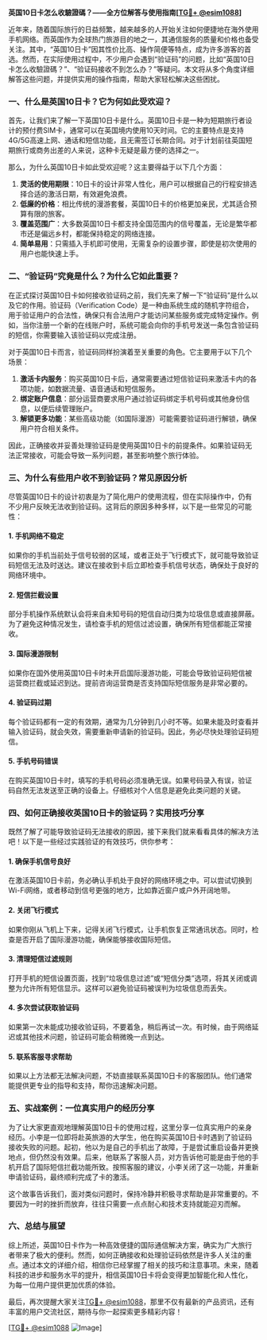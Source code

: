 **英国10日卡怎么收驗證碼？——全方位解答与使用指南[[TG💪+ @esim1088](https://t.me/s/esim1088)]**

近年来，随着国际旅行的日益频繁，越来越多的人开始关注如何便捷地在海外使用手机网络。而英国作为全球热门旅游目的地之一，其通信服务的质量和价格也备受关注。其中，“英国10日卡”因其性价比高、操作简便等特点，成为许多游客的首选。然而，在实际使用过程中，不少用户会遇到“验证码”的问题，比如“英国10日卡怎么收驗證碼？”、“验证码接收不到怎么办？”等疑问。本文将从多个角度详细解答这些问题，并提供实用的操作指南，帮助大家轻松解决这些困扰。

### **一、什么是英国10日卡？它为何如此受欢迎？**

首先，让我们来了解一下英国10日卡是什么。英国10日卡是一种为短期旅行者设计的预付费SIM卡，通常可以在英国境内使用10天时间。它的主要特点是支持4G/5G高速上网、通话和短信功能，且无需签订长期合同。对于计划前往英国短期旅行或商务出差的人来说，这种卡无疑是最方便的选择之一。

那么，为什么英国10日卡如此受欢迎呢？这主要得益于以下几个方面：

1. **灵活的使用期限**：10日卡的设计非常人性化，用户可以根据自己的行程安排选择合适的激活日期，有效避免浪费。
2. **低廉的价格**：相比传统的漫游套餐，英国10日卡的价格更加亲民，尤其适合预算有限的旅客。
3. **覆盖范围广**：大多数英国10日卡都支持全国范围内的信号覆盖，无论是繁华都市还是偏远乡村，都能保持稳定的网络连接。
4. **简单易用**：只需插入手机即可使用，无需复杂的设置步骤，即使是初次使用的用户也能快速上手。

### **二、“验证码”究竟是什么？为什么它如此重要？**

在正式探讨英国10日卡如何接收验证码之前，我们先来了解一下“验证码”是什么以及它的作用。验证码（Verification Code）是一种由系统生成的随机字符组合，用于验证用户的合法性，确保只有合法用户才能访问某些服务或完成特定操作。例如，当你注册一个新的在线账户时，系统可能会向你的手机号发送一条包含验证码的短信，你需要输入该验证码以完成注册。

对于英国10日卡而言，验证码同样扮演着至关重要的角色。它主要用于以下几个场景：

1. **激活卡内服务**：购买英国10日卡后，通常需要通过短信验证码来激活卡内的各项功能，如数据流量、语音通话和短信服务。
2. **绑定账户信息**：部分运营商要求用户通过验证码绑定手机号码或其他身份信息，以便后续管理账户。
3. **解锁更多功能**：某些高级功能（如国际漫游）可能需要验证码进行解锁，确保用户符合相关条件。

因此，正确接收并妥善处理验证码是使用英国10日卡的前提条件。如果验证码无法正常接收，可能会导致一系列问题，甚至影响整个旅行体验。

### **三、为什么有些用户收不到验证码？常见原因分析**

尽管英国10日卡的设计初衷是为了简化用户的使用流程，但在实际操作中，仍有不少用户反映无法收到验证码。这背后的原因多种多样，以下是一些常见的可能性：

#### **1. 手机网络不稳定**
如果你的手机当前处于信号较弱的区域，或者正处于飞行模式下，就可能导致验证码短信无法及时送达。建议在接收到卡后立即检查手机信号状态，确保处于良好的网络环境中。

#### **2. 短信拦截设置**
部分手机操作系统默认会将来自未知号码的短信自动归类为垃圾信息或直接屏蔽。为了避免这种情况发生，请检查手机的短信过滤设置，确保所有短信都能正常接收。

#### **3. 国际漫游限制**
如果你在国外使用英国10日卡时未开启国际漫游功能，可能会导致验证码短信被运营商拦截或延迟到达。提前咨询运营商是否支持国际短信服务是非常必要的。

#### **4. 验证码过期**
每个验证码都有一定的有效期，通常为几分钟到几小时不等。如果未能及时查看并输入验证码，就会失效，需要重新申请新的验证码。因此，务必尽快处理验证码短信。

#### **5. 手机号码错误**
在购买英国10日卡时，填写的手机号码必须准确无误。如果号码录入有误，验证码自然无法发送至正确的设备上。仔细核对个人信息是避免此类问题的关键。

### **四、如何正确接收英国10日卡的验证码？实用技巧分享**

既然了解了可能导致验证码无法接收的原因，接下来我们就来看看具体的解决方法吧！以下是一些经过实践验证的有效技巧，供你参考：

#### **1. 确保手机信号良好**
在激活英国10日卡前，务必确认手机处于良好的网络环境之中。可以尝试切换到Wi-Fi网络，或者移动到信号更强的地方，比如靠近窗户或户外开阔地带。

#### **2. 关闭飞行模式**
如果你刚从飞机上下来，记得关闭飞行模式，让手机恢复正常通讯状态。同时，检查是否开启了国际漫游功能，确保能够接收国际短信。

#### **3. 清理短信过滤规则**
打开手机的短信设置页面，找到“垃圾信息过滤”或“短信分类”选项，将其关闭或调整为允许所有短信显示。这样可以避免验证码被误判为垃圾信息而丢失。

#### **4. 多次尝试获取验证码**
如果第一次未能成功接收验证码，不要着急，稍后再试一次。有时候，由于网络延迟或其他技术问题，验证码可能会稍微晚一点到达。

#### **5. 联系客服寻求帮助**
如果以上方法都无法解决问题，不妨直接联系英国10日卡的客服团队。他们通常能提供更专业的指导和支持，帮你迅速解决问题。

### **五、实战案例：一位真实用户的经历分享**

为了让大家更直观地理解英国10日卡的使用过程，这里分享一位真实用户的亲身经历。小李是一位即将赴英旅游的大学生，他在购买英国10日卡时遇到了验证码接收失败的问题。起初，他以为是自己的手机出了故障，于是尝试重启设备并更换地点，但仍然没有效果。后来，他联系了客服人员，对方告诉他可能是由于他的手机开启了国际短信拦截功能所致。按照客服的建议，小李关闭了这一功能，并重新申请验证码，最终顺利完成了卡的激活。

这个故事告诉我们，面对类似问题时，保持冷静并积极寻求帮助是非常重要的。不要因为一时的挫折而放弃，往往只需要一点点耐心和技术支持就能迎刃而解。

### **六、总结与展望**

综上所述，英国10日卡作为一种高效便捷的国际通信解决方案，确实为广大旅行者带来了极大的便利。然而，如何正确接收和处理验证码依然是许多人关注的重点。通过本文的详细介绍，相信你已经掌握了相关的技巧和注意事项。未来，随着科技的进步和服务水平的提升，相信英国10日卡将会变得更加智能化和人性化，为每一位用户提供更加优质的体验。

最后，再次提醒大家关注[TG💪+ @esim1088](https://t.me/s/esim1088)，那里不仅有最新的产品资讯，还有丰富的用户交流社区，期待与你一起探索更多精彩内容！

[[TG💪+ @esim1088](https://t.me/s/esim1088) ![Image](https://i.postimg.cc/4NQfJmqS/Snipaste-2025-05-13-00-14-12.png)]